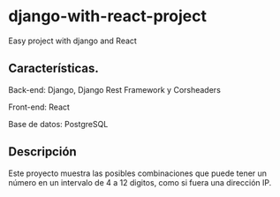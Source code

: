 # django-with-react-project
Easy project with django and React
## Características.
Back-end: Django, Django Rest Framework y Corsheaders

Front-end: React

Base de datos: PostgreSQL

## Descripción
Este proyecto muestra las posibles combinaciones que puede tener un número en un intervalo de 4 a 12 digitos, como si fuera una dirección IP.
